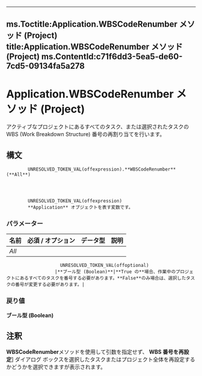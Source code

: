 

---
ms.Toctitle:Application.WBSCodeRenumber メソッド (Project)
title:Application.WBSCodeRenumber メソッド (Project)
ms.ContentId:c71f6dd3-5ea5-de60-7cd5-09134fa5a278
---
# Application.WBSCodeRenumber メソッド (Project)




アクティブなプロジェクトにあるすべてのタスク、または選択されたタスクの WBS (Work Breakdown Structure) 番号の再割り当てを行います。

## 構文

            UNRESOLVED_TOKEN_VAL(offexpression).**WBSCodeRenumber**(**All**)




            UNRESOLVED_TOKEN_VAL(offexpression)
            **Application** オブジェクトを表す変数です。

### パラメーター

|**名前**|**必須 / オプション**|**データ型**|**説明**|
|---|---|---|---|
|*All*|
                        UNRESOLVED_TOKEN_VAL(offoptional)
                      |**ブール型 (Boolean)**|**True の**場合、作業中のプロジェクトにあるすべてのタスクを番号する必要があります。**False**のみ場合は、選択したタスクの番号が変更する必要があります。|



### 戻り値
**ブール型 (Boolean)**





## 注釈
**WBSCodeRenumber**メソッドを使用して引数を指定せず、 **WBS 番号を再設定**] ダイアログ ボックスを選択したタスクまたはプロジェクト全体を再設定するかどうかを選択できますが表示されます。




